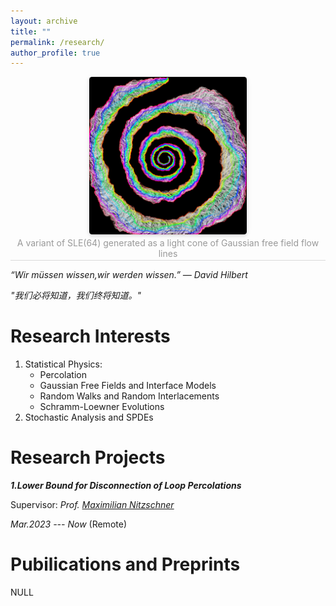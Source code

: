 ```yaml
---
layout: archive
title: ""
permalink: /research/
author_profile: true
---
```


<center>
    <img style = "
        border-radius: 0.3125em;
        box-shadow: 0 2px 4px 0 rgba(34,36,38,.12),0 2px 10px 0 rgba(34,36,38,.08);" 
        src = "../files/spiral_white_fan.png" 
        width = "50%">
    <br>
    <div style = "
        color: orange;
        border-bottom: 1px solid #d9d9d9;
        display: inline-block;
        color: #999;
        padding: 2px;">
        A variant of SLE(64) generated as a light cone of Gaussian free field flow lines
    </div>
    <p> </p>
</center>

*“Wir müssen wissen,wir werden wissen.” ― David Hilbert*

*"我们必将知道，我们终将知道。"*

Research Interests
===

1. Statistical Physics:
   - Percolation
   - Gaussian Free Fields and Interface Models
   - Random Walks and Random Interlacements
   - Schramm-Loewner Evolutions
2. Stochastic Analysis and SPDEs

Research Projects
===

***1.Lower Bound for Disconnection of Loop Percolations***

Supervisor: *Prof. [Maximilian Nitzschner](https://cims.nyu.edu/~mn2977)*

*Mar.2023 --- Now* (Remote)

Pubilications and Preprints
===
NULL

